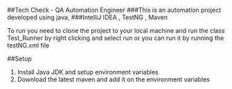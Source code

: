 ##Tech Check - QA Automation Engineer
###This is an automation project developed using java,
###IntelliJ IDEA , TestNG , Maven

To run you need to clone the project to your local machine and run the class Test_Runner by right clicking and select run or you can
run it by running the testNG.xml file

##Setup
1. Install Java JDK and setup environment variables
2. Download the latest maven and add it on the environment variables